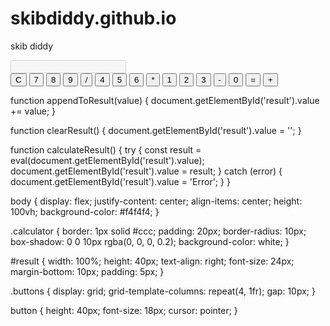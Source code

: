 # skibdiddy.github.io
skib diddy

<html lang="en">
<head>
    <meta charset="UTF-8">
    <meta name="viewport" content="width=device-width, initial-scale=1.0">
    <title>Simple Calculator</title>
    <link rel="stylesheet" href="styles.css">
</head>
<body>
    <div class="calculator">
        <input type="text" id="result" disabled>
        <div class="buttons">
            <button onclick="clearResult()">C</button>
            <button onclick="appendToResult('7')">7</button>
            <button onclick="appendToResult('8')">8</button>
            <button onclick="appendToResult('9')">9</button>
            <button onclick="appendToResult('/')">/</button>
            <button onclick="appendToResult('4')">4</button>
            <button onclick="appendToResult('5')">5</button>
            <button onclick="appendToResult('6')">6</button>
            <button onclick="appendToResult('*')">*</button>
            <button onclick="appendToResult('1')">1</button>
            <button onclick="appendToResult('2')">2</button>
            <button onclick="appendToResult('3')">3</button>
            <button onclick="appendToResult('-')">-</button>
            <button onclick="appendToResult('0')">0</button>
            <button onclick="calculateResult()">=</button>
            <button onclick="appendToResult('+')">+</button>
        </div>
    </div>
    <script src="script.js"></script>
</body>
</html>


function appendToResult(value) {
    document.getElementById('result').value += value;
}

function clearResult() {
    document.getElementById('result').value = '';
}

function calculateResult() {
    try {
        const result = eval(document.getElementById('result').value);
        document.getElementById('result').value = result;
    } catch (error) {
        document.getElementById('result').value = 'Error';
    }
}


body {
    display: flex;
    justify-content: center;
    align-items: center;
    height: 100vh;
    background-color: #f4f4f4;
}

.calculator {
    border: 1px solid #ccc;
    padding: 20px;
    border-radius: 10px;
    box-shadow: 0 0 10px rgba(0, 0, 0, 0.2);
    background-color: white;
}

#result {
    width: 100%;
    height: 40px;
    text-align: right;
    font-size: 24px;
    margin-bottom: 10px;
    padding: 5px;
}

.buttons {
    display: grid;
    grid-template-columns: repeat(4, 1fr);
    gap: 10px;
}

button {
    height: 40px;
    font-size: 18px;
    cursor: pointer;
}
